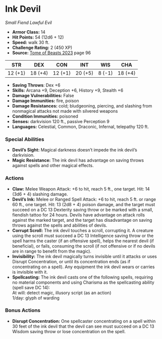 # Ink Devil

*Small* *Fiend* *Lawful Evil*

- **Armor Class:** 14
- **Hit Points:** 54 (12d6 + 12)
- **Speed:** walk 30 ft.
- **Challenge Rating:** 2 (450 XP)
- **Source:** [Tome of Beasts 2023](https://koboldpress.com/kpstore/product/tome-of-beasts-1-2023-edition/) page 96

| STR | DEX | CON | INT | WIS | CHA |
| --- | --- | --- | --- | --- | --- |
| 12 (+1) | 18 (+4) | 12 (+1) | 20 (+5) | 8 (-1) | 18 (+4) |

- **Saving Throws**: Dex +6
- **Skills:** Arcana +9, Deception +6, History +9, Stealth +6
- **Damage Vulnerabilities:** False
- **Damage Immunities:** fire, poison
- **Damage Resistances:** cold; bludgeoning, piercing, and slashing from nonmagical attacks not made with silvered weapons
- **Condition Immunities:** poisoned
- **Senses:** darkvision 120 ft., passive Perception 9
- **Languages:** Celestial, Common, Draconic, Infernal, telepathy 120 ft.

### Special Abilities

- **Devil’s Sight:** Magical darkness doesn’t impede the ink devil’s darkvision.
- **Magic Resistance:** The ink devil has advantage on saving throws against spells and other magical effects.

### Actions

- **Claw:** Melee Weapon Attack: +6 to hit, reach 5 ft., one target. Hit: 14 (3d6 + 4) slashing damage.
- **Devil’s Ink:** Melee or Ranged Spell Attack: +6 to hit, reach 5 ft. or range 60 ft., one target. Hit: 13 (2d8 + 4) poison damage, and the target must succeed on a DC 13 Dexterity saving throw or be marked with a small, fiendish tattoo for 24 hours. Devils have advantage on attack rolls against the marked target, and the target has disadvantage on saving throws against the spells and abilities of devils.
- **Corrupt Scroll:** The ink devil touches a scroll, corrupting it. A creature using the scroll must succeed a DC 13 Intelligence saving throw or the spell harms the caster (if an offensive spell), helps the nearest devil (if beneficial), or fails, consuming the scroll (if not offensive or if no devils are in range to benefit from the magic).
- **Invisibility:** The ink devil magically turns invisible until it attacks or uses Disrupt Concentration, or until its concentration ends (as if concentrating on a spell). Any equipment the ink devil wears or carries is invisible with it.
- **Spellcasting:** The ink devil casts one of the following spells, requiring no material components and using Charisma as the spellcasting ability (spell save DC 14):<br>At will: detect magic, illusory script (as an action)<br>1/day: glyph of warding

### Bonus Actions

- **Disrupt Concentration:** One spellcaster concentrating on a spell within 30 feet of the ink devil that the devil can see must succeed on a DC 13 Wisdom saving throw or lose concentration on the spell.
